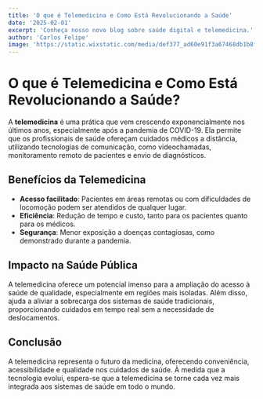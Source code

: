 ```yaml
---
title: 'O que é Telemedicina e Como Está Revolucionando a Saúde'
date: '2025-02-01'
excerpt: 'Conheça nosso novo blog sobre saúde digital e telemedicina.'
author: 'Carlos Felipe'
image: 'https://static.wixstatic.com/media/def377_ad60e91f3a67468db1b8f3ead4b74c46~mv2.png/v1/fill/w_373,h_248,al_c,q_85,usm_0.66_1.00_0.01,enc_avif,quality_auto/def377_ad60e91f3a67468db1b8f3ead4b74c46~mv2.png'
---
```



# O que é Telemedicina e Como Está Revolucionando a Saúde?

A **telemedicina** é uma prática que vem crescendo exponencialmente nos últimos anos, especialmente após a pandemia de COVID-19. Ela permite que os profissionais de saúde ofereçam cuidados médicos a distância, utilizando tecnologias de comunicação, como videochamadas, monitoramento remoto de pacientes e envio de diagnósticos.

## Benefícios da Telemedicina

- **Acesso facilitado**: Pacientes em áreas remotas ou com dificuldades de locomoção podem ser atendidos de qualquer lugar.
- **Eficiência**: Redução de tempo e custo, tanto para os pacientes quanto para os médicos.
- **Segurança**: Menor exposição a doenças contagiosas, como demonstrado durante a pandemia.

## Impacto na Saúde Pública

A telemedicina oferece um potencial imenso para a ampliação do acesso à saúde de qualidade, especialmente em regiões mais isoladas. Além disso, ajuda a aliviar a sobrecarga dos sistemas de saúde tradicionais, proporcionando cuidados em tempo real sem a necessidade de deslocamentos.

## Conclusão

A telemedicina representa o futuro da medicina, oferecendo conveniência, acessibilidade e qualidade nos cuidados de saúde. À medida que a tecnologia evolui, espera-se que a telemedicina se torne cada vez mais integrada aos sistemas de saúde em todo o mundo.
